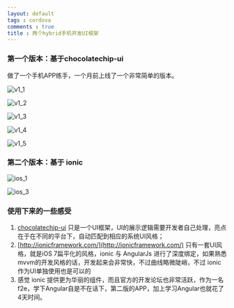 ```yaml
---
layout: default
tags : cordova
comments : true
title : 两个hybrid手机开发UI框架
---
```


### 第一个版本：基于chocolatechip-ui 

做了一个手机APP练手，一个月前上线了一个非常简单的版本。

![v1_1](/blog/images/2014-06-04-hybrid-h5-framework/v1_1.png)

![v1_2](/blog/images/2014-06-04-hybrid-h5-framework/v1_2.png)

![v1_3](/blog/images/2014-06-04-hybrid-h5-framework/v1_3.png)

![v1_4](/blog/images/2014-06-04-hybrid-h5-framework/v1_4.png)

![v1_5](/blog/images/2014-06-04-hybrid-h5-framework/v1_5.png)

### 第二个版本：基于 ionic

![ios_1](/blog/images/2014-06-04-hybrid-h5-framework/ios_1.png)

![ios_3](/blog/images/2014-06-04-hybrid-h5-framework/ios_3.png)


### 使用下来的一些感受

1. [chocolatechip-ui](http://chocolatechip-ui.com/) 只是一个UI框架，UI的展示逻辑需要开发者自己处理，亮点在于在不同的平台下，自动匹配到相应的系统UI风格；
2. [http://ionicframework.com/](http://ionicframework.com/) 只有一套UI风格，就是iOS 7扁平化的风格，ionic 与 AngularJs 进行了深度绑定，如果熟悉mvvm的开发风格的话，开发起来会非常快，不过曲线略微陡峭，不过 ionic 作为UI单独使用也是可以的
3. 感觉 ionic 提供更为华丽的组件，而且官方的开发论坛也非常活跃，作为一名f2e，学下Angular自是不在话下，第二版的APP，加上学习Angular也就花了4天时间。
